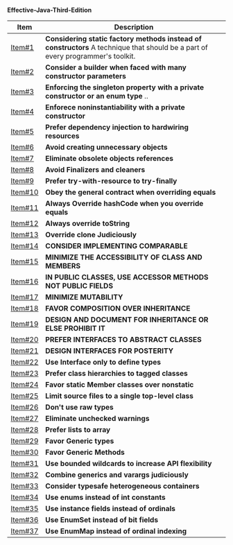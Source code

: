 **Effective-Java-Third-Edition**

| Item | Description |
| --- | ---------- |
| [Item#1](https://github.com/ibrahimAlii/EffectiveJava3rd/tree/master/src/Item01) | **Considering static factory methods instead of constructors** A technique that should be a part of every programmer's toolkit. |
| [Item#2](https://github.com/ibrahimAlii/EffectiveJava3rd/tree/master/src/Item02) | **Consider a builder when faced with many constructor parameters** | 
| [Item#3](https://github.com/ibrahimAlii/EffectiveJava3rd/tree/master/src/Item03) | **Enforcing the singleton property with a private constructor or an enum type** .. |
| [Item#4](https://github.com/ibrahimAlii/EffectiveJava3rd/tree/master/src/Item04) | **Enforece noninstantiability with a private constructor** |
| [Item#5](https://github.com/ibrahimAlii/EffectiveJava3rd/tree/master/src/Item05) | **Prefer dependency injection to hardwiring resources** |
| [Item#6](https://github.com/ibrahimAlii/EffectiveJava3rd/tree/master/src/Item06) | **Avoid creating unnecessary objects** |
| [Item#7](https://github.com/ibrahimAlii/EffectiveJava3rd/tree/master/src/Item07) | **Eliminate obsolete objects references** | 
| [Item#8](https://github.com/ibrahimAlii/EffectiveJava3rd/tree/master/src/Item08) | **Avoid Finalizers and cleaners** |
| [Item#9](https://github.com/ibrahimAlii/EffectiveJava3rd/tree/master/src/Item09) | **Prefer try-with-resource to try-finally** |
| [Item#10](https://github.com/ibrahimAlii/EffectiveJava3rd/tree/master/src/Item10) | **Obey the general contract when overriding equals** |
| [Item#11](https://github.com/ibrahimAlii/EffectiveJava3rd/tree/master/src/Item11) | **Always Override hashCode when you override equals** |
| [Item#12](https://github.com/ibrahimAlii/EffectiveJava3rd/tree/master/src/Item12) | **Always override toString** |
| [Item#13](https://github.com/ibrahimAlii/EffectiveJava3rd/tree/master/src/Item13) | **Override clone Judiciously** |
| [Item#14](https://github.com/ibrahimAlii/EffectiveJava3rd/tree/master/src/Item14) | **CONSIDER IMPLEMENTING COMPARABLE** |
| [Item#15](https://github.com/ibrahimAlii/EffectiveJava3rd/tree/master/src/Item15) | **MINIMIZE THE ACCESSIBILITY OF CLASS AND MEMBERS** |
| [Item#16](https://github.com/ibrahimAlii/EffectiveJava3rd/tree/master/src/Item16) | **IN PUBLIC CLASSES, USE ACCESSOR METHODS NOT PUBLIC FIELDS** |
| [Item#17](https://github.com/ibrahimAlii/EffectiveJava3rd/tree/master/src/Item17) | **MINIMIZE MUTABILITY** |
| [Item#18](https://github.com/ibrahimAlii/EffectiveJava3rd/tree/master/src/Item18) | **FAVOR COMPOSITION OVER INHERITANCE** |
| [Item#19](https://github.com/ibrahimAlii/EffectiveJava3rd/tree/master/src/Item19) | **DESIGN AND DOCUMENT FOR INHERITANCE OR ELSE PROHIBIT IT** |
| [Item#20](https://github.com/ibrahimAlii/EffectiveJava3rd/tree/master/src/Item20) | **PREFER INTERFACES TO ABSTRACT CLASSES** |
| [Item#21](https://github.com/ibrahimAlii/EffectiveJava3rd/tree/master/src/Item21) | **DESIGN INTERFACES FOR POSTERITY** |
| [Item#22](https://github.com/ibrahimAlii/EffectiveJava3rd/tree/master/src/Item22) | **Use Interface only to define types** |
| [Item#23](https://github.com/ibrahimAlii/EffectiveJava3rd/tree/master/src/Item23) | **Prefer class hierarchies to tagged classes** |
| [Item#24](https://github.com/ibrahimAlii/EffectiveJava3rd/tree/master/src/Item24) | **Favor static Member classes over nonstatic** |
| [Item#25](https://github.com/ibrahimAlii/EffectiveJava3rd/tree/master/src/Item25) | **Limit source files to a single top-level class** |
| [Item#26](https://github.com/ibrahimAlii/EffectiveJava3rd/tree/master/src/Item26) | **Don't use raw types** |
| [Item#27](https://github.com/ibrahimAlii/EffectiveJava3rd/tree/master/src/Item27) | **Eliminate unchecked warnings** |
| [Item#28](https://github.com/ibrahimAlii/EffectiveJava3rd/tree/master/src/Item28) | **Prefer lists to array** |
| [Item#29](https://github.com/ibrahimAlii/EffectiveJava3rd/tree/master/src/Item29) | **Favor Generic types** |
| [Item#30](https://github.com/ibrahimAlii/EffectiveJava3rd/tree/master/src/Item30) | **Favor Generic Methods** |
| [Item#31](https://github.com/ibrahimAlii/EffectiveJava3rd/tree/master/src/Item31) | **Use bounded wildcards to increase API flexibility** |
| [Item#32](https://github.com/ibrahimAlii/EffectiveJava3rd/tree/master/src/Item32) | **Combine generics and varargs judiciously** |
| [Item#33](https://github.com/ibrahimAlii/EffectiveJava3rd/tree/master/src/Item33) | **Consider typesafe heterogeneous containers** |
| [Item#34](https://github.com/ibrahimAlii/EffectiveJava3rd/tree/master/src/Item34) | **Use enums instead of int constants** |
| [Item#35](https://github.com/ibrahimAlii/EffectiveJava3rd/tree/master/src/Item35) | **Use instance fields instead of ordinals** |
| [Item#36](https://github.com/ibrahimAlii/EffectiveJava3rd/tree/master/src/Item36) | **Use EnumSet instead of bit fields** |
| [Item#37](https://github.com/ibrahimAlii/EffectiveJava3rd/tree/master/src/Item37) | **Use EnumMap instead of ordinal indexing** |

